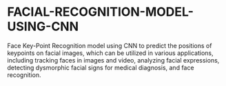# FACIAL-RECOGNITION-MODEL-USING-CNN
Face Key-Point Recognition model using CNN to predict the positions of keypoints on facial images, which can be utilized in various applications, including tracking faces in images and video, analyzing facial expressions, detecting dysmorphic facial signs for medical diagnosis, and face recognition.
